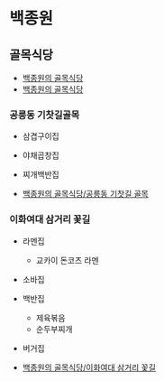 # 백종원

## 골목식당
* [백종원의 골목식당](https://programs.sbs.co.kr/enter/street/)
* [백종원의 골목식당](https://namu.wiki/w/%EB%B0%B1%EC%A2%85%EC%9B%90%EC%9D%98%20%EA%B3%A8%EB%AA%A9%EC%8B%9D%EB%8B%B9)

### 공릉동 기찻길골목
* 삼겹구이집
* 야채곱창집
* 찌개백반집

* [백종원의 골목식당/공릉동 기찻길 골목](https://namu.wiki/w/%EB%B0%B1%EC%A2%85%EC%9B%90%EC%9D%98%20%EA%B3%A8%EB%AA%A9%EC%8B%9D%EB%8B%B9/%EA%B3%B5%EB%A6%89%EB%8F%99%20%EA%B8%B0%EC%B0%BB%EA%B8%B8%20%EA%B3%A8%EB%AA%A9)


### 이화여대 삼거리 꽃길
* 라멘집
  * 교카이 돈코츠 라멘
* 소바집
* 백반집
  * 제육볶음
  * 순두부찌개
* 버거집

* [백종원의 골목식당/이화여대 삼거리 꽃길](https://namu.wiki/w/%EB%B0%B1%EC%A2%85%EC%9B%90%EC%9D%98%20%EA%B3%A8%EB%AA%A9%EC%8B%9D%EB%8B%B9/%EC%9D%B4%ED%99%94%EC%97%AC%EB%8C%80%20%EC%82%BC%EA%B1%B0%EB%A6%AC%20%EA%BD%83%EA%B8%B8)


